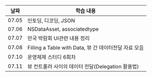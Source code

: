 | 날짜  | 학습 내용                                             |
| ----- | ----------------------------------------------------- |
| 07.05 | 인토딩, 디코딩, JSON                                  |
| 07.06 | NSDataAsset, associatedtype                           |
| 07.07 | 만국 박람회 UI관련 내용 정리                          |
| 07.08 | Filling a Table with Data, 뷰 간 데이터전달 자료 모음 |
| 07.10 | 운영체제 스터디 6회차                                 |
| 07.11 | 뷰 컨트롤러 사이의 데이터 전달(Delegation 활용법)     |
